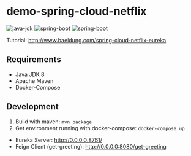 # demo-spring-cloud-netflix

[![java-jdk](https://img.shields.io/badge/java%20jdk-1.8-brightgreen.svg)]()
[![spring-boot](https://img.shields.io/badge/spring%20boot-1.4.0.RELEASE-green.svg)]()
[![spring-boot](https://img.shields.io/badge/spring%20cloud-Brixton.SR4-green.svg)]()

Tutorial: http://www.baeldung.com/spring-cloud-netflix-eureka

## Requirements

* Java JDK 8
* Apache Maven
* Docker-Compose

## Development

1. Build with maven: `mvn package`
2. Get environment running with docker-compose: `docker-compose up`

* Eureka Server: http://0.0.0.0:8761/
* Feign Client (get-greeting): http://0.0.0.0:8080/get-greeting